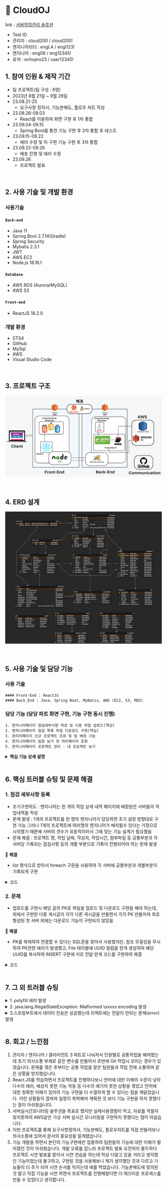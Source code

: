 
# :pushpin: CloudOJ
link : [서버작업관리 솔루션](http://3.35.150.190:3000/) 
- Test ID
- 관리자 : cloud200 / cloud200!
- 엔지니어리더 : engL4 / engl123!
- 엔지니어 : eng08 / eng12345!
- 유저 : echopro23 / user12345!


## 1. 참여 인원 & 제작 기간
- 팀 프로젝트(팀 구성 : 6명)
- 2023년 8월 21일 ~ 9월 26일
- 23.08.21-25
	- 요구사항 정의서, 기능분해도, 플로우 차트 작성
- 23.08.26-09.03
	- React를 이용하여 화면 구현 후 1차 통합
- 23.09.04-09.15
	- Spring Boot를 통한 기능 구현 후 2차 통합 후 테스트
- 23.09.15-09.22
	- 에러 수정 및 미 구현 기능 구현 후 3차 통합
- 23.09.22-09.26
	- 배포 진행 및 에러 수정
- 23.09.26
	- 프로젝트 발표	

</br>

## 2. 사용 기술 및 개발 환경
### 사용기술
#### `Back-end`
  - Java 11
  - Spring Boot 2.7.14(Gradle)
  - Spring Security
  - Mybatis 2.3.1
  - JWT
  - AWS EC2
  - Node.js 18.16.1
#### `Database`  
  - AWS RDS (Aurora/MySQL)
  - AWS S3
#### `Front-end`
  - ReactJS 18.2.0

### 개발 환경
- STS4
- GitHub
- MySql
- AWS
- Visual Studio Code
</br>

## 3. 프로젝트 구조
![](https://github.com/LooklikeDinosour/OJFinalProject/blob/master/architecture.png)

</br>


## 4. ERD 설계
![](https://github.com/LooklikeDinosour/OJFinalProject/blob/master/FINALPROJECT_ERD.png)

</br>

## 5. 사용 기술 및 담당 기능
### 사용 기술
	#### Front-End : ReactJS
	#### Back_End : Java, Spring Boot, MyBatis, AWS (EC2, S3, RDS)

### 담당 기능 (담당 파트 화면 구현, 기능 구현 동시 진행)
	1. 엔지니어페이지 점검세부사항 작성 및 다중 파일 업로드(핵심)
	2. 엔지니어페이지 점검 목록 파일 다운로드 구현(핵심)
	3. 관리자페이지 신규 프로젝트 조회 및 팀 배정 기능
	4. 엔지니어페이지 팀원 보기 및 마이페이지 조회
	5. 엔지니어페이지 프로젝트 관리 - 내 프로젝트 보기


<details>
<summary><b>핵심 기능 상세 설명</b></summary>
<div markdown="1">


### 5.1. 핵심 기능 구현

### 1. 점검세부사항 작성 및 다중 파일 업로드 기능
   - 엔지니어가 서버 점검한 내용을 기록할 수 있는 기능
   - 점검사항외에 부가적인 문서, 사진 등을 첨부할 수 있게 다중 업로드 기능 구현
   - 다중 파일 업로드는 업로드 파일 갯수만 볼 수 있던 <input = multiple>형식이 아니라
     <input=file>형식으로 파일 추가버튼을 통해 상황에 맞게 업로드 할 수 있게하고, 무엇을 업로드할지 다시 확인할 수 있게 구현
   - 업로드 파일은 스토리지 확장성을 위해 AWS S3에 저장
     
### 시퀀스 다이어그램
![](https://github.com/LooklikeDinosour/OJFinalProject/blob/7b4406f17dfc2c0a3e46a1b64e4bacbeb37032d7/%EC%9E%91%EC%97%85%20%EC%83%81%EC%84%B8%20%EB%82%B4%EC%97%AD%EC%84%9C%20SD%20%EC%88%98%EC%A0%95v1.png)

### 프론트엔드 코드
:pushpin:<b>점검세부사항 페이지</b>
- [관련코드](react/src/enMain/EnWorkDetail.js)
 
### 백엔드 코드
:pushpin:<b>점검세부사항 코드</b>


<details>
<summary>관련 코드1 엔지니어 Controller</summary>
<div markdown="1">

~~~java
  //

// 작업상세내역에서 엔지니어별로 배정받은 프로젝트 불러오는 기능
	@GetMapping("/engineer/workDetail/{eng_enid}")
	public ResponseEntity<Map<String, Object>> enWorkDetailToInfo(@PathVariable String eng_enid) {
		List<EngSerProInfoWorkInfoVO> eSPIWlist = engineerService.engProInfo(eng_enid);
		List<ServerVO> serverList = engineerService.serverList();

		Map<String, Object> proInfoMap = new HashMap<>();
		proInfoMap.put("eSPIWlist", eSPIWlist);
		proInfoMap.put("serverList", serverList);
	
		return new ResponseEntity<>(proInfoMap, HttpStatus.OK);
	}

// 작업상세내역서 등록 기능
	@PostMapping("/engineer/workDetail")
	public ResponseEntity<Integer> registWorkLogs(@RequestBody List<WorkInfoVO> ServerDetailsArray) {
		int result = engineerService.registWorkLog(ServerDetailsArray);
		return new ResponseEntity<>(result, HttpStatus.OK);
	}
~~~

</div>
</details>

<details>
    <summary>관련 코드2 ServiceImpl</summary>
<div markdown="1">

~~~java

  //작업상세내역서에서 각 엔지니어에게 배정된 프로젝트 불러오기
	@Override
	public List<EngSerProInfoWorkInfoVO> engProInfo(String eng_enid) {
		return engineerMapper.engProInfo(eng_enid);
	}
	@Override
	public List<ServerVO> serverList() {
		return engineerMapper.serverList();
	}

  //서버 작업상세내역 리액트에서 받아와서 넘기기
	@Override
	public int registWorkLog(List<WorkInfoVO> ServerDetailsArray) {
		return engineerMapper.registWorkLog(ServerDetailsArray);}
	
	~~~

</div>
</details>
 
:pushpin:<b>업로드 관련 코드</b>
     
<details>
<summary>관련 코드1 AWS Controller</summary>
<div markdown="1">

~~~java
	@PostMapping("/api/main/cloudMultiUpload")
	public ResponseEntity<Integer> multiUpload(@RequestParam("file_data") List<MultipartFile> fileList,
 						   @RequestParam("userId") String userId) {
		Instant now = Instant.now();
		Timestamp timestamp = Timestamp.from(now);
		
		fileList = fileList.stream().filter( f -> f.isEmpty() == false).collect(Collectors.toList());
		int result = 0;
		try {
			List<FileVO> list = new ArrayList<>();
			for (MultipartFile file : fileList) {
				String originName=file.getOriginalFilename();
				byte[]originData=file.getBytes();
				String objectURI =s3.putS3Object(originName,originData);
				FileVO fileVO=new FileVO().builder()
							  .file_name(originName)
							  .file_path(objectURI)
							  .file_type(file.getContentType())
							  .user_id(userId)
							  .upload_date(timestamp)
							  .build();
	
			list.add(fileVO);
			}
			result = awsService.setFiles(list, userId);
		}catch (Exception e) {
			e.printStackTrace();
		}
		return new ResponseEntity<>(result,HttpStatus.OK);
	}
~~~

</div>
</details>

<details>
<summary>관련 코드2 ServiceImpl</summary>
<div markdown="1">

~~~java
	@Override
	public int setFiles(List<FileVO> list, String user_id) {
		return awsMapper.setFiles(list, user_id);
	}
~~~

</div>
</details>

<details>
<summary>관련 코드3 점검 세부사항 작성 SQL</summary>
<div markdown="1">

~~~sql
	<insert id="registWorkLog" parameterType="java.util.List">
		<selectKey keyProperty="work_filenum" resultType="String" order="BEFORE">
		        SELECT UUID()
		     </selectKey>
		insert into WORKINFO
		(work_filenum,
		work_date,
		work_division,
		work_time,
		work_cpu,
		work_ram,
		work_hdd,
		work_note,
		work_estimate,
		work_status,
		server_id,
		eng_enid,
		pro_id)
		values
			<foreach collection="list" item="workInfo" separator=",">
			(#{work_filenum},
			#{workInfo.work_date},
			#{workInfo.work_division},
			#{workInfo.work_time},
			#{workInfo.work_cpu},
			#{workInfo.work_ram},
			#{workInfo.work_hdd},
			#{workInfo.work_note},
			#{workInfo.work_estimate},
			#{workInfo.work_status},
			#{workInfo.server_id},
			#{workInfo.eng_enid},
			#{workInfo.pro_id}
			)
			</foreach>
	</insert>

~~~

</div>
</details>

<details>
<summary>관련 코드4 다중파일 업로드 SQL </summary>
<div markdown="1">

~~~sql
	    <insert id="setFiles" >
	      <selectKey keyProperty="work_filenum" resultType="String"
	         order="BEFORE">
	         SELECT WORK_FILENUM FROM WORKINFO WHERE ENG_ENID = #{user_id}
	         ORDER BY WORK_DATE DESC LIMIT 1;
	      </selectKey>
	
	         insert into
	         FILE(file_name,file_path,file_type,upload_date,user_num,user_id) 
	         values
	         <foreach collection="list" item="item" separator=",">     
	            (#{item.file_name}, #{item.file_path}, #{item.file_type}, #{item.upload_date}, #{work_filenum}, #{item.user_id})
	         </foreach>
	     </insert> 

~~~

</div>
</details>

</br>

### 2. 엔지니어페이지 점검 목록 파일 다운로드 기능
	- 엔지니어가 점검 상세 내역서에서 업로드 했던 다중 업로드된 파일들을 받을 수 있는 기능
  


### 프론트엔드 코드
:pushpin: <b>점검목록 및 각 서버 상세보기 페이지</b>
- [관련코드 점검 목록](react/src/enMain/InspectionList.js)
- [관련코드 서버 상세보기](react/src/enMain/EnServerDetailModal.js)
 
### 백엔드 코드
:pushpin:<b>다운로드 코드</b>
<details>
<summary>관련 코드1 AwsController </summary>
<div markdown="1">

~~~java
	@GetMapping("/api/main/getFiles")
	public ResponseEntity<?> getFiles(String work_filenum) {
		if(work_filenum != null) {
			List<FileVO> files = awsService.getFiles(work_filenum);
			return new ResponseEntity<>(files, HttpStatus.OK);
		} else {
			return new ResponseEntity<>("파일 없음", HttpStatus.OK);
		}
	}
~~~

</div>
</details>

<details>
<summary>관련 코드2 AwsServiceImpl </summary>
<div markdown="1">

~~~java
// 멀티파일 다운로드
	@Override
	public List<FileVO> getFiles(String work_filenum) {
		return awsMapper.getFiles(work_filenum);
	}
~~~


</div>
</details>

<details>
<summary>관련 코드3 AwsMapper </summary>
<div markdown="1">

~~~sql
	    <select id="getFiles" resultType="com.server.cloud.s3.FileVO">
	        SELECT * FROM FILE 
	        WHERE USER_NUM = #{work_filenum};
	    </select>
~~~


</div>
</details>



</div>
</details>

</br>

## 6. 핵심 트러블 슈팅 및 문제 해결

### 1. 점검 세부사항 등록
- 초기구현의도 : 엔지니어는 한 개의 작업 상세 내역 페이지에 배정받은 서버들의 작업내역을 작성
- 문제 발생 : 1개의 프로젝트를 한 명의 엔지니어가 담당하면 초기 설정 방향대로 구현 가능
  그러나 1개의 프로젝트에 여러명의 엔지니어가 배치될수 있다는 가정으로 시작했기 때문에 서버의 갯수가 유동적이어서 그에 맞는 기능 설계가 필요했음
- 문제 해결 : 프로젝트 명, 작업 날짜, 작성자, 작업시간, 첨부파일 등 공통부분과 각 서버당 기록되는 점검사항 등의 개별 부분으로 기록이 진행되어야 하는 문제 발생

📌 **해결**
- list 형식으로 받아서 foreach 구문을 사용하여 각 서버에 공통부분과 개별부분이 기록되게 구현 
<details>
<summary>코드</summary>
<div markdown="1">

~~~sql
<insert id="registWorkLog" parameterType="java.util.List">
		 <selectKey keyProperty="work_filenum" resultType="String" order="BEFORE">
	        SELECT UUID()
	     </selectKey>
		insert into WORKINFO
		(work_filenum,
		work_date,
		work_division,
		work_time,
		work_cpu,
		work_ram,
		work_hdd,
		work_note,
		work_estimate,
		work_status,
		server_id,
		eng_enid,
		pro_id)
		values
		<foreach collection="list" item="workInfo" separator=",">
			(#{work_filenum},
			#{workInfo.work_date},
			#{workInfo.work_division},
			#{workInfo.work_time},
			#{workInfo.work_cpu},
			#{workInfo.work_ram},
			#{workInfo.work_hdd},
			#{workInfo.work_note},
			#{workInfo.work_estimate},
			#{workInfo.work_status},
			#{workInfo.server_id},
			#{workInfo.eng_enid},
			#{workInfo.pro_id}
			)
		</foreach>
	</insert>
~~~

</div>
</details>


### 2. 문제
- 업로드를 구현시 해당 글의 PK로 파일을 업로드 및 다운로드 구현을 해야 하는데, 위에서 구현한 다중 게시글이 각각 다른 게시글을 만들면서 각각 PK 만들어져
  최초 형성된 첫 서버 외에는 다운로드 기능이 구현되지 않았음

📌 **해결**
- PK를 복제하여 연결할 수 있다는 SQL문을 찾아서 사용했지만, 참조 무결성을 무시하여 PK관련 에러가 발생했고,
  File 테이블에 UUID 컬럼을 한개 생성하여 해당 UUID를 복사하여 INSERT 구문에 키로 전달 받게 코드를 구현하여 해결
<details>
<summary>코드</summary>
<div markdown="1">

~~~sql
    <insert id="setFiles" >
      <selectKey keyProperty="work_filenum" resultType="String"
         order="BEFORE">
         SELECT WORK_FILENUM FROM WORKINFO WHERE ENG_ENID = #{user_id}
         ORDER BY WORK_DATE DESC LIMIT 1;
      </selectKey>

         insert into
         FILE(file_name,file_path,file_type,upload_date,user_num,user_id) 
         values

         <foreach collection="list" item="item" separator=",">      
            (#{item.file_name}, #{item.file_path}, #{item.file_type}, #{item.upload_date}, #{work_filenum}, #{item.user_id})
         </foreach>
     </insert> 

~~~

</div>
</details>


</br>


## 7. 그 외 트러블 슈팅

<details>
<summary>1. polyfill 에러 발생 </summary>
<div markdown="1">
  
  - 같은 페이지를 작업하던 팀원들은 에러가 나지 않았지만, 갑자기 나에게만 발생하는 것을 보고 전체 페이지를 읽어보니 오타로 발생한 알파벳이 express.js에 자동으로 import되면서 생긴문제
  - 리액트 polyfill 9개 에러 발생하였고, 오타로 발생한 알파벳이 express.js에 자동으로 import되면서 생긴 오류 import 구문 제거로 해결

</div>
</details>

<details>
  
<summary>2. java.lang.IllegalStateException: Malformed \uxxxx encoding 발생 </summary>
<div markdown="1">
  
  - application.properties에 경로 복사하고 상기 에러가 발생하였고, 경로 / -> \ 로 바꿔서 해결
  
</div>
</details>

<details>
<summary>3.스프링부트에서 데이터 전송은 성공했는데 리액트에는 전달이 안되는 문제(error) 발생</summary>
<div markdown="1">

  -  스프링부트에서 컨트롤러 공용주소를 @RequestMapping()처리한 것을 리액트 프록시 설정에서 주소를 지정해줘서 해결함
  -  [코드](https://github.com/LooklikeDinosour/OJFinalProject/blob/892c08cfb98ef43fc36332d02e4409187235f14f/react/src/setupProxy.js#L6C3-L6C3)

</div>  
</details>

    
</br>

## 8. 회고 / 느낀점
1. 관리자 / 엔지니어 / 클라이언트 3 파트로 나눠져서 인원별로 공통작업을 해야했는데 초기 의사소통 부재로 같은 변수를 만들어서 초반에 Git 작업시 꼬이는 경우가 있었습니다.
   문제를 겪은 후부터는 공통 작업을 맡은 팀원들과 작업 전에 소통하여 같은 상황을 방지했습니다.
2. React.JS를 학습하면서 프로젝트를 진행하다보니 언어에 대한 이해의 수준이 낮아 다수의 에러, 예상치 못한 기능 작동 등 다수의 예기치 못한 상황을 겪었고
   언어에 대한 정확한 이해가 있어야 기능 구현을 더 수월하게 할 수 있다는 점을 깨달았습니다. 이런 상황들이 겹쳐져 일정이 촉박해져 계획한 것 보다 기능 구현을 하지 못했다는 점이 아쉬웠습니다.
3. 서버실시간모니터링 솔루션을 목표로 했지만 실제사용경험이 적고, 자료를 적절히 찾지못하여 AWS같은 가상 서버 실시간 모니터링을 구현하지 못했다는 점이 아쉽습니다.
4. 이번 프로젝트를 통해 요구사항정의서, 기능분해도, 플로우차트를 직접 만들어보니 의사소통에 있어서 문서의 중요성을 알게됐습니다.
5. 기능 개발을 하면서 본인의 기능구현에만 집중하여 팀원들의 기능에 대한 이해가 떨어졌던 것이 아쉬웠습니다. 개발 오류를 잡느라 프로젝트 발표 오전까지 몰두하다 프로젝트 시연 발표를 맡아서 시연 연습을 하는데
   막상 다알고 있을 거라고 생각했던 기능이었는데 불구하고, 구현된 것을 사용해보니 제가 생각했던 것과 다르고 기능들이 더 추가 되어 시연 순서를 익히는데 애를 먹었습니다. 기능분해도에 정의된 것 말고 직접 기능을 시연    하면서 프로젝트를 진행해왔다면 더 매끄러운 프로세스를 만들 수 있었다고 생각합니다.

